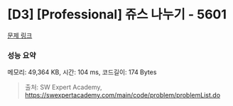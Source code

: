 # [D3] [Professional] 쥬스 나누기 - 5601 

[문제 링크](https://swexpertacademy.com/main/code/problem/problemDetail.do?contestProbId=AWXGAylqcdYDFAUo) 

### 성능 요약

메모리: 49,364 KB, 시간: 104 ms, 코드길이: 174 Bytes



> 출처: SW Expert Academy, https://swexpertacademy.com/main/code/problem/problemList.do